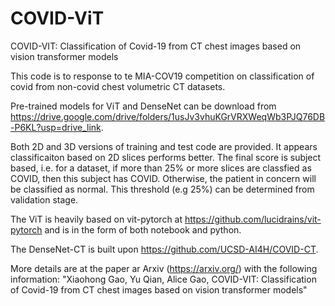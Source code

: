 
# COVID-ViT

COVID-VIT: Classification of Covid-19 from CT chest images based on vision transformer models

This code is to response to te MIA-COV19 competition on classification of covid from non-covid chest volumetric CT datasets.

Pre-trained models for ViT and DenseNet can be download from https://drive.google.com/drive/folders/1usJv3vhuKGrVRXWeqWb3PJQ76DB-P6KL?usp=drive_link. 

Both 2D and 3D versions of training and test code are provided. It appears classificaiton based on 2D slices performs better. The final score is subject based, i.e. for a dataset, if more than 25% or more slices are classfied as COVID, then this subject has COVID. Otherwise, the patient in concern will be classified as normal. This threshold (e.g 25%) can be determined from validation stage.

The ViT is heavily based on vit-pytorch at https://github.com/lucidrains/vit-pytorch and is in the form of both notebook and python.

The DenseNet-CT is built upon https://github.com/UCSD-AI4H/COVID-CT. 

More details are at the paper ar Arxiv (https://arxiv.org/) with the following information:
"Xiaohong Gao, Yu Qian, Alice Gao, COVID-VIT: Classification of Covid-19 from CT chest images based on vision transformer models"

